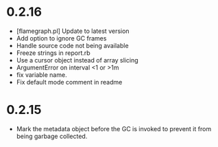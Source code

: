 # 0.2.16

* [flamegraph.pl] Update to latest version
* Add option to ignore GC frames
* Handle source code not being available
* Freeze strings in report.rb
* Use a cursor object instead of array slicing
* ArgumentError on interval <1 or >1m
* fix variable name.
* Fix default mode comment in readme

# 0.2.15

* Mark the metadata object before the GC is invoked to prevent it from being garbage collected.
